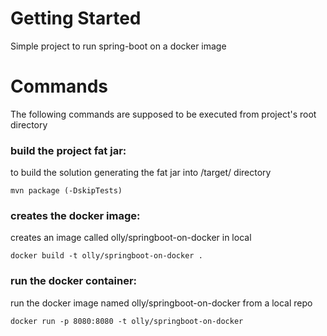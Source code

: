 # Getting Started
Simple project to run spring-boot on a docker image

# Commands
The following commands are supposed to be executed from project's root directory

### build the project fat jar:
to build the solution generating the fat jar into /target/ directory

	mvn package (-DskipTests)

### creates the docker image:
creates an image called olly/springboot-on-docker in local

	docker build -t olly/springboot-on-docker .

### run the docker container:
run the docker image named olly/springboot-on-docker from a local repo

	docker run -p 8080:8080 -t olly/springboot-on-docker
